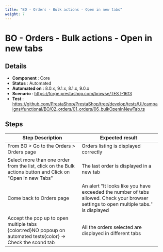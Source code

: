 ```yaml
---
title: "BO - Orders - Bulk actions - Open in new tabs"
weight: 7
---
```


# BO - Orders - Bulk actions - Open in new tabs
## Details
* **Component** : Core
* **Status** : Automated
* **Automated on** : 8.0.x, 9.1.x, 8.1.x, 9.0.x
* **Scenario** : https://forge.prestashop.com/browse/TEST-1613
* **Test** : https://github.com/PrestaShop/PrestaShop/tree/develop/tests/UI/campaigns/functional/BO/02_orders/01_orders/06_bulkOpenInNewTab.ts

## Steps
| Step Description | Expected result |
| ----- | ----- |
| From BO > Go to the Orders > Orders page | Orders listing is displayed correctly |
| Select more than one order from the list, click on the Bulk actions button and Click on "Open in new Tabs" | The last order is displayed in a new tab |
| Come back to Orders page | An alert "It looks like you have exceeded the number of tabs allowed. Check your browser settings to open multiple tabs." is displayed |
| Accept the pop up to open multiple tabs<br>{color:red}NO popoup on automated tests{color} -> Check the scond tab | All the orders selected are displayed in different tabs |
